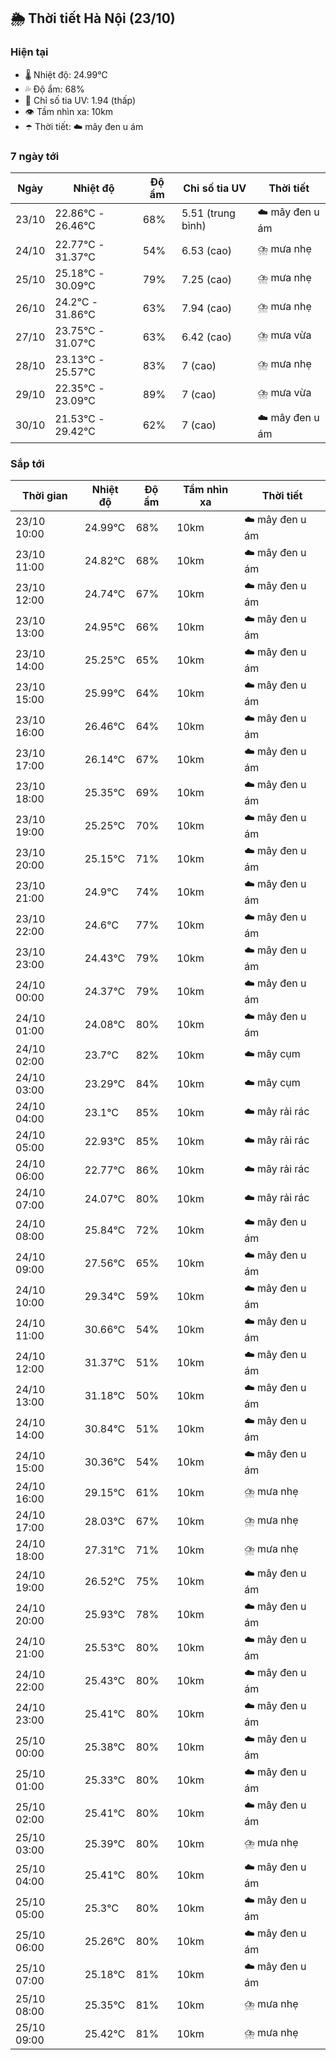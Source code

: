 ## 🌦️ Thời tiết Hà Nội (23/10)

### Hiện tại

- 🌡️ Nhiệt độ: 24.99℃
- 💦 Độ ẩm: 68%
- 🌟 Chỉ số tia UV: 1.94 (thấp)
- 👁️ Tầm nhìn xa: 10km
- ☂️ Thời tiết: ☁️ mây đen u ám

### 7 ngày tới

| Ngày | Nhiệt độ | Độ ẩm | Chỉ số tia UV | Thời tiết |
| --- | --- | --- | --- | --- |
| 23/10 | 22.86℃ - 26.46℃ | 68% | 5.51 (trung bình) | ☁️ mây đen u ám |
| 24/10 | 22.77℃ - 31.37℃ | 54% | 6.53 (cao) | ⛈️ mưa nhẹ |
| 25/10 | 25.18℃ - 30.09℃ | 79% | 7.25 (cao) | ⛈️ mưa nhẹ |
| 26/10 | 24.2℃ - 31.86℃ | 63% | 7.94 (cao) | ⛈️ mưa nhẹ |
| 27/10 | 23.75℃ - 31.07℃ | 63% | 6.42 (cao) | ⛈️ mưa vừa |
| 28/10 | 23.13℃ - 25.57℃ | 83% | 7 (cao) | ⛈️ mưa nhẹ |
| 29/10 | 22.35℃ - 23.09℃ | 89% | 7 (cao) | ⛈️ mưa vừa |
| 30/10 | 21.53℃ - 29.42℃ | 62% | 7 (cao) | ☁️ mây đen u ám |

### Sắp tới

| Thời gian | Nhiệt độ | Độ ẩm | Tầm nhìn xa | Thời tiết |
| --- | --- | --- | --- | --- |
| 23/10 10:00 | 24.99℃ | 68% | 10km | ☁️ mây đen u ám |
| 23/10 11:00 | 24.82℃ | 68% | 10km | ☁️ mây đen u ám |
| 23/10 12:00 | 24.74℃ | 67% | 10km | ☁️ mây đen u ám |
| 23/10 13:00 | 24.95℃ | 66% | 10km | ☁️ mây đen u ám |
| 23/10 14:00 | 25.25℃ | 65% | 10km | ☁️ mây đen u ám |
| 23/10 15:00 | 25.99℃ | 64% | 10km | ☁️ mây đen u ám |
| 23/10 16:00 | 26.46℃ | 64% | 10km | ☁️ mây đen u ám |
| 23/10 17:00 | 26.14℃ | 67% | 10km | ☁️ mây đen u ám |
| 23/10 18:00 | 25.35℃ | 69% | 10km | ☁️ mây đen u ám |
| 23/10 19:00 | 25.25℃ | 70% | 10km | ☁️ mây đen u ám |
| 23/10 20:00 | 25.15℃ | 71% | 10km | ☁️ mây đen u ám |
| 23/10 21:00 | 24.9℃ | 74% | 10km | ☁️ mây đen u ám |
| 23/10 22:00 | 24.6℃ | 77% | 10km | ☁️ mây đen u ám |
| 23/10 23:00 | 24.43℃ | 79% | 10km | ☁️ mây đen u ám |
| 24/10 00:00 | 24.37℃ | 79% | 10km | ☁️ mây đen u ám |
| 24/10 01:00 | 24.08℃ | 80% | 10km | ☁️ mây đen u ám |
| 24/10 02:00 | 23.7℃ | 82% | 10km | ☁️ mây cụm |
| 24/10 03:00 | 23.29℃ | 84% | 10km | ☁️ mây cụm |
| 24/10 04:00 | 23.1℃ | 85% | 10km | ☁️ mây rải rác |
| 24/10 05:00 | 22.93℃ | 85% | 10km | ☁️ mây rải rác |
| 24/10 06:00 | 22.77℃ | 86% | 10km | ☁️ mây rải rác |
| 24/10 07:00 | 24.07℃ | 80% | 10km | ☁️ mây rải rác |
| 24/10 08:00 | 25.84℃ | 72% | 10km | ☁️ mây đen u ám |
| 24/10 09:00 | 27.56℃ | 65% | 10km | ☁️ mây đen u ám |
| 24/10 10:00 | 29.34℃ | 59% | 10km | ☁️ mây đen u ám |
| 24/10 11:00 | 30.66℃ | 54% | 10km | ☁️ mây đen u ám |
| 24/10 12:00 | 31.37℃ | 51% | 10km | ☁️ mây đen u ám |
| 24/10 13:00 | 31.18℃ | 50% | 10km | ☁️ mây đen u ám |
| 24/10 14:00 | 30.84℃ | 51% | 10km | ☁️ mây đen u ám |
| 24/10 15:00 | 30.36℃ | 54% | 10km | ☁️ mây đen u ám |
| 24/10 16:00 | 29.15℃ | 61% | 10km | ⛈️ mưa nhẹ |
| 24/10 17:00 | 28.03℃ | 67% | 10km | ⛈️ mưa nhẹ |
| 24/10 18:00 | 27.31℃ | 71% | 10km | ⛈️ mưa nhẹ |
| 24/10 19:00 | 26.52℃ | 75% | 10km | ☁️ mây đen u ám |
| 24/10 20:00 | 25.93℃ | 78% | 10km | ☁️ mây đen u ám |
| 24/10 21:00 | 25.53℃ | 80% | 10km | ☁️ mây đen u ám |
| 24/10 22:00 | 25.43℃ | 80% | 10km | ☁️ mây đen u ám |
| 24/10 23:00 | 25.41℃ | 80% | 10km | ☁️ mây đen u ám |
| 25/10 00:00 | 25.38℃ | 80% | 10km | ☁️ mây đen u ám |
| 25/10 01:00 | 25.33℃ | 80% | 10km | ☁️ mây đen u ám |
| 25/10 02:00 | 25.41℃ | 80% | 10km | ☁️ mây đen u ám |
| 25/10 03:00 | 25.39℃ | 80% | 10km | ⛈️ mưa nhẹ |
| 25/10 04:00 | 25.41℃ | 80% | 10km | ☁️ mây đen u ám |
| 25/10 05:00 | 25.3℃ | 80% | 10km | ☁️ mây đen u ám |
| 25/10 06:00 | 25.26℃ | 80% | 10km | ☁️ mây đen u ám |
| 25/10 07:00 | 25.18℃ | 81% | 10km | ☁️ mây đen u ám |
| 25/10 08:00 | 25.35℃ | 81% | 10km | ⛈️ mưa nhẹ |
| 25/10 09:00 | 25.42℃ | 81% | 10km | ⛈️ mưa nhẹ |
